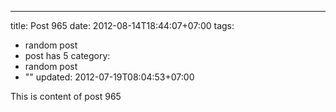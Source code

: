 ---
title: Post 965
date: 2012-08-14T18:44:07+07:00
tags:
  - random post
  - post has 5
category:
  - random post
  - ""
updated: 2012-07-19T08:04:53+07:00

This is content of post 965